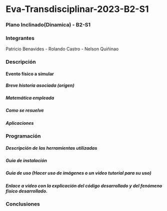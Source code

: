 # Eva-Transdisciplinar-2023-B2-S1
### Plano Inclinado(Dinamica) - B2-S1
### Integrantes 
Patricio Benavides - Rolando Castro - Nelson Quiñinao
### Descripción

#### Evento físico a simular

##### Breve historia asociada (origen)

##### Matemática empleada

##### Como se resuelve

##### Aplicaciones

### Programación

##### Descripción de las herramientas utilizadas

##### Guia de instalación

##### Guia de uso (Hacer uso de imágenes o un video tutorial para su uso)

##### Enlace a vídeo con la explicación del código desarrollado y del fenómeno físico desarrollado.

### Conclusiones

